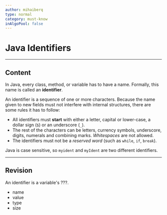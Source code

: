 ```yaml
---
author: mihaiberq
type: normal
category: must-know
inAlgoPool: false
---
```


# Java Identifiers


---

## Content

In Java, every class, method, or variable has to have a name. Formally, this name is called an **identifier**.

An identifier is a sequence of one or more characters. Because the name given to new fields must not interfere with internal structures, there are some rules it has to follow:

- All identifiers must **start** with either a letter, capital or lower-case, a dollar sign (`$`) or an underscore (`_`).
- The rest of the characters can be letters, currency symbols, underscore, digits, numerals and combining marks. *Whitespaces* are not allowed.
- The identifiers must not be a *reserved word* (such as `while`, `if`, `break`).

Java is case sensitive, so `myident` and `myIdent` are two different identifiers.


---

## Revision

An identifier is a variable's ???.

- name
- value
- type
- size
